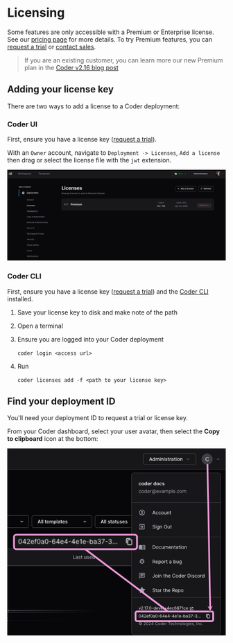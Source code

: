 # Licensing

Some features are only accessible with a Premium or Enterprise license. See our
[pricing page](https://coder.com/pricing) for more details. To try Premium
features, you can [request a trial](https://coder.com/trial) or
[contact sales](https://coder.com/contact).

<!-- markdown-link-check-disable -->

> If you are an existing customer, you can learn more our new Premium plan in
> the [Coder v2.16 blog post](https://coder.com/blog/release-recap-2-16-0)

<!-- markdown-link-check-enable -->

## Adding your license key

There are two ways to add a license to a Coder deployment:

<div class="tabs">

### Coder UI

First, ensure you have a license key
([request a trial](https://coder.com/trial)).

With an `Owner` account, navigate to `Deployment -> Licenses`, `Add a license`
then drag or select the license file with the `jwt` extension.

![Add License UI](../../images/add-license-ui.png)

### Coder CLI

First, ensure you have a license key
([request a trial](https://coder.com/trial)) and the
[Coder CLI](../../install/cli.md) installed.

1. Save your license key to disk and make note of the path
2. Open a terminal
3. Ensure you are logged into your Coder deployment

   `coder login <access url>`

4. Run

   `coder licenses add -f <path to your license key>`

</div>

## Find your deployment ID

You'll need your deployment ID to request a trial or license key.

From your Coder dashboard, select your user avatar, then select the **Copy to
clipboard** icon at the bottom:

![Copy the deployment ID from the bottom of the user avatar dropdown](../../images/admin/deployment-id-copy-clipboard.png)
